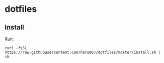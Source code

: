 # dotfiles
## Install
Run:
```
curl -fsSL https://raw.githubusercontent.com/haru067/dotfiles/master/install.sh | sh
```
